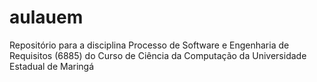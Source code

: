 aulauem
=======

Repositório para a disciplina Processo de Software e Engenharia de Requisitos (6885) do Curso de Ciência da Computação da Universidade Estadual de Maringá
